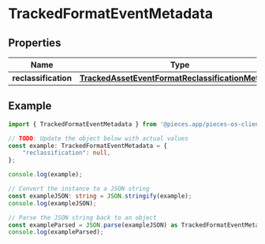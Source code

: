 
# TrackedFormatEventMetadata


## Properties

Name | Type
------------ | -------------
**reclassification** | [**TrackedAssetEventFormatReclassificationMetadata**](TrackedAssetEventFormatReclassificationMetadata)

## Example

```typescript
import { TrackedFormatEventMetadata } from '@pieces.app/pieces-os-client';

// TODO: Update the object below with actual values
const example: TrackedFormatEventMetadata = {
    "reclassification": null,
};

console.log(example);

// Convert the instance to a JSON string
const exampleJSON: string = JSON.stringify(example);
console.log(exampleJSON);

// Parse the JSON string back to an object
const exampleParsed = JSON.parse(exampleJSON) as TrackedFormatEventMetadata;
console.log(exampleParsed);
```


